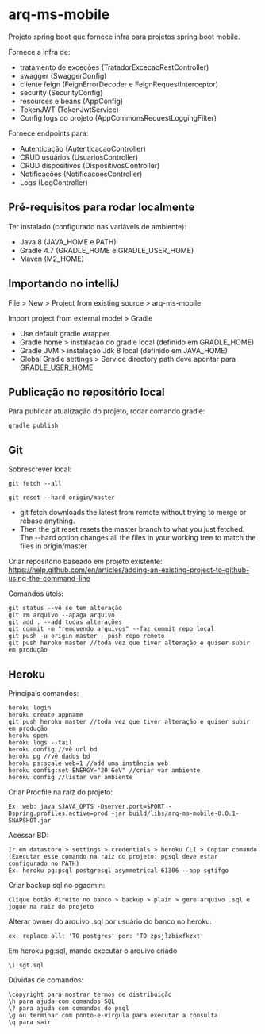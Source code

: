 # arq-ms-mobile

Projeto spring boot que fornece infra para projetos spring boot mobile.

Fornece a infra de:
- tratamento de exceções (TratadorExcecaoRestController)
- swagger (SwaggerConfig)
- cliente feign (FeignErrorDecoder e FeignRequestInterceptor)
- security (SecurityConfig)
- resources e beans (AppConfig)
- TokenJWT (TokenJwtService)
- Config logs do projeto (AppCommonsRequestLoggingFilter)

Fornece endpoints para:
- Autenticação (AutenticacaoController)
- CRUD usuários (UsuariosController)
- CRUD dispositivos (DispositivosController)
- Notificações (NotificacoesController)
- Logs (LogController)

## Pré-requisitos para rodar localmente

Ter instalado (configurado nas variáveis de ambiente):
- Java 8 (JAVA_HOME e PATH)
- Gradle 4.7 (GRADLE_HOME e GRADLE_USER_HOME)
- Maven (M2_HOME)


## Importando no intelliJ

File > New > Project from existing source > arq-ms-mobile 

Import project from external model > Gradle

- Use default gradle wrapper
- Gradle home > instalação do gradle local (definido em GRADLE_HOME)
- Gradle JVM > instalação Jdk 8 local (definido em JAVA_HOME)
- Global Gradle settings > Service directory path deve apontar para GRADLE_USER_HOME 


## Publicação no repositório local

Para publicar atualização do projeto, rodar comando gradle:

    gradle publish
    
    
## Git

Sobrescrever local:

    git fetch --all
    
    git reset --hard origin/master

- git fetch downloads the latest from remote without trying to merge or rebase anything.
- Then the git reset resets the master branch to what you just fetched. The --hard option changes all the files in your working tree to match the files in origin/master

Criar repositório baseado em projeto existente: 
https://help.github.com/en/articles/adding-an-existing-project-to-github-using-the-command-line

Comandos úteis:

    git status --vê se tem alteração
    git rm arquivo --apaga arquivo
    git add . --add todas alterações
    git commit -m "removendo arquivos" --faz commit repo local
    git push -u origin master --push repo remoto
    git push heroku master //toda vez que tiver alteração e quiser subir em produção
    
    
## Heroku

Principais comandos:
    
    heroku login
    heroku create appname
    git push heroku master //toda vez que tiver alteração e quiser subir em produção
    heroku open
    heroku logs --tail
    heroku config //vê url bd
    heroku pg //vê dados bd
    heroku ps:scale web=1 //add uma instância web
    heroku config:set ENERGY="20 GeV" //criar var ambiente
    heroku config //listar var ambiente
     
Criar Procfile na raiz do projeto:

    Ex. web: java $JAVA_OPTS -Dserver.port=$PORT -Dspring.profiles.active=prod -jar build/libs/arq-ms-mobile-0.0.1-SNAPSHOT.jar

Acessar BD:

    Ir em datastore > settings > credentials > heroku CLI > Copiar comando (Executar esse comando na raiz do projeto: pgsql deve estar configurado no PATH)
    Ex. heroku pg:psql postgresql-asymmetrical-61306 --app sgtifgo

Criar backup sql no pgadmin: 

    Clique botão direito no banco > backup > plain > gere arquivo .sql e jogue na raiz do projeto

Alterar owner do arquivo .sql  por usuário do banco no heroku:

    ex. replace all: 'TO postgres' por: 'TO zpsjlzbixfkzxt'

Em heroku pg:sql, mande executar o arquivo criado

    \i sgt.sql

Dúvidas de comandos:
 
    \copyright para mostrar termos de distribuição
    \h para ajuda com comandos SQL
    \? para ajuda com comandos do psql
    \g ou terminar com ponto-e-vírgula para executar a consulta
    \q para sair
